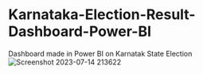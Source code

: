 # Karnataka-Election-Result-Dashboard-Power-BI
Dashboard made in Power BI on Karnatak State Election
![Screenshot 2023-07-14 213622](https://github.com/Chinmoy-max/Karnataka-Election-Result-Dashboard-Power-BI/assets/72815215/cf404104-be20-416d-a3bc-b38043f055aa)
